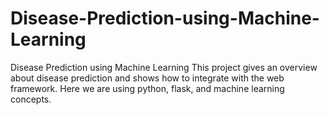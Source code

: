 # Disease-Prediction-using-Machine-Learning
Disease Prediction using Machine Learning
This project gives an overview about disease prediction and shows how to integrate with the web framework.
Here we are using python, flask, and machine learning concepts.
